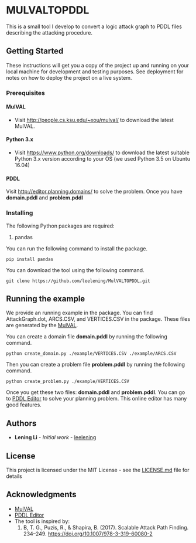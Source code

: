 # MULVALTOPDDL

This is a small tool I develop to convert a logic attack graph to PDDL files describing the attacking procedure.

## Getting Started

These instructions will get you a copy of the project up and running on your local machine for development and testing purposes. See deployment for notes on how to deploy the project on a live system.

### Prerequisites

#### MulVAL
* Visit http://people.cs.ksu.edu/~xou/mulval/ to download the latest MulVAL.

#### Python 3.x

* Visit https://www.python.org/downloads/ to download the latest suitable Python 3.x version according to your OS (we used Python 3.5 on Ubuntu 16.04)

#### PDDL
Visit http://editor.planning.domains/ to solve the problem. Once you have **domain.pddl** and **problem.pddl**

### Installing

The following Python packages are required:

1. pandas
   
You can run the following command to install the package.
```
pip install pandas
```

You can download the tool using the following command. 

```
git clone https://github.com/leelening/MulVALTOPDDL.git
```

## Running the example

We provide an running example in the package. You can find AttackGraph.dot, ARCS.CSV, and VERTICES.CSV in the package. These files are generated by the [MulVAL](http://people.cs.ksu.edu/~xou/mulval/).

You can create a domain file **domain.pddl** by running the following command.
```
python create_domain.py ./example/VERTICES.CSV ./example/ARCS.CSV
```

Then you can create a problem file **problem.pddl** by running the following command.
```
python create_problem.py ./example/VERTICES.CSV
```

Once you get these two files: **domain.pddl** and **problem.pddl**. You can go to [PDDL Editor](http://editor.planning.domains/) to solve your planning problem. This online editor has many good features.

## Authors

* **Lening Li** - *Initial work* - [leelening](https://github.com/leelening)

## License

This project is licensed under the MIT License - see the [LICENSE.md](LICENSE.md) file for details

## Acknowledgments

* [MulVAL](http://people.cs.ksu.edu/~xou/mulval/)
* [PDDL Editor](http://editor.planning.domains/)
* The tool is inspired by:
  1. B, T. G., Puzis, R., & Shapira, B. (2017). Scalable Attack Path Finding. 234–249. https://doi.org/10.1007/978-3-319-60080-2



